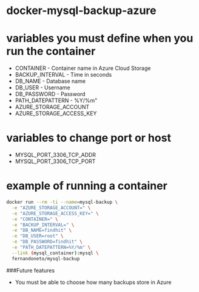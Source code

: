 # docker-mysql-backup-azure

# variables you must define when you run the container

- CONTAINER - Container name in Azure Cloud Storage
- BACKUP_INTERVAL - Time in seconds
- DB_NAME - Database name
- DB_USER - Username
- DB_PASSWORD - Password
- PATH_DATEPATTERN - %Y/%m"
- AZURE_STORAGE_ACCOUNT
- AZURE_STORAGE_ACCESS_KEY  

# variables to change port or host

- MYSQL_PORT_3306_TCP_ADDR
- MYSQL_PORT_3306_TCP_PORT

# example of running a container

```bash
docker run --rm -ti --name=mysql-backup \
  -e "AZURE_STORAGE_ACCOUNT=" \
  -e "AZURE_STORAGE_ACCESS_KEY=" \
  -e "CONTAINER=" \
  -e "BACKUP_INTERVAL=" \
  -e "DB_NAME=findhit" \
  -e "DB_USER=root" \
  -e "DB_PASSWORD=findhit" \
  -e "PATH_DATEPATTERN=%Y/%m" \
  --link (mysql_container):mysql \
  fernandoneto/mysql-backup
```
###Future features

* You must be able to choose how many backups store in Azure 
